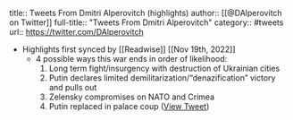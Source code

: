 title:: Tweets From Dmitri Alperovitch (highlights)
author:: [[@DAlperovitch on Twitter]]
full-title:: "Tweets From Dmitri Alperovitch"
category:: #tweets
url:: https://twitter.com/DAlperovitch

- Highlights first synced by [[Readwise]] [[Nov 19th, 2022]]
	- 4 possible ways this war ends in order of likelihood:
	  1. Long term fight/insurgency with destruction of Ukrainian cities
	  2. Putin declares limited demilitarization/“denazification” victory and pulls out
	  3. Zelensky compromises on NATO and Crimea
	  4. Putin replaced in palace coup ([View Tweet](https://twitter.com/DAlperovitch/status/1502426889125834763))